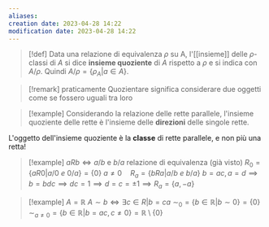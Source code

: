 ```yaml
---
aliases: 
creation date: 2023-04-28 14:22
modification date: 2023-04-28 14:22
---
```


> [!def]
> Data una relazione di equivalenza $\rho$ su A, l'[[insieme]] delle $\rho$-classi di $A$ si dice **insieme quoziente** di $A$ rispetto a $\rho$ e si indica con $A / \rho$. Quindi $A / \rho = \{ \rho_{A} | a \in A \}$.

>[!remark] praticamente
>Quozientare significa considerare due oggetti come se fossero uguali tra loro


>[!example]
>Considerando la relazione delle rette parallele, l'insieme quoziente delle rette è l'insieme delle **direzioni** delle singole rette. 

L'oggetto dell'insieme quoziente è la **classe** di rette parallele, e non più una retta!

>[!example]
>$a R b \iff a /b$ e $b / a$ relazione di equivalenza (già visto)
>$R_{0} = \{ a R 0 | a / 0\ e\ 0 / a \} = \{ 0 \}$
>$a \neq 0\quad R_{a} = \{  b R a | a / b\ e\ b/a \}$
>$b = ac, a = d \implies b = bdc \implies dc = 1 \implies d = c = \pm1\implies R_{a} = \{ a, -a \}$ 

>[!example]
>$A = \mathbb{R}$
>$A \sim b \iff \exists c \in R | b = ca$
> $\sim_{0} = \{ b \in \mathbb{R} | b \sim 0 \}= \{ 0 \}$
> $\sim_{a \neq 0} = \{ b \in \mathbb{R} | b = ac, c \neq 0 \} = \mathbb{R} \setminus \{ 0 \}$

